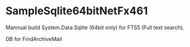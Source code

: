 # SampleSqlite64bitNetFx461

Mannual build System.Data.Sqlite (64bit only) for FTS5 (Full text search).

DB for FindArchiveMail

